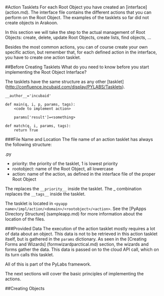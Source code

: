#Action Tasklets
For each Root Object you have created an [interface] (action.md). The interface file contains the different actions that you can perform on the Root Object.
The examples of the tasklets so far did not create objects in Arakoon. 

In this section we will take the step to the actual management of Root Objects: create, delete, update Root Objects, create lists, find objects, ...

Besides the most common actions, you can of course create your own specific action, but remember that, for each defined action in the interface, you have to create one action tasklet.


##Before Creating Tasklets
What do you need to know before you start implementing the Root Object Interface?

The tasklets have the same structure as any other [tasklet] (http://confluence.incubaid.com/display/PYLABS/Tasklets).

    __author__='incubaid'
    
    def main(q, i, p, params, tags):
        <code to implement action>

        params['result']=<something>
   
    def match(q, i, params, tags):
        return True


###File Name and Location
The file name of an action tasklet has always the following structure:

<priority>_<rootobject>_<action>.py

* priority: the priority of the tasklet, 1 is lowest priority 
* rootobject: name of the Root Object, all lowercase
* action: name of the action, as defined in the interface file of the proper Root Object

The <priority> replaces the `__priority__` inside the tasklet.
The <rootobject>_<action> combination replaces the `__tags__` inside the tasklet.

The tasklet is located in `<pyapp name>/impl/action/<domain>/<rootobject>/<action>`. See the [PyApps Directory Structure] (sampleapp.md) for more information about the location of the files.


###Provided Data
The execution of the action tasklet mostly requires a lot of data about an object. This data is not to be retrieved in this action tasklet itself, but is gathered in the `params` dictionary. As seen in the [Creating Forms and Wizards] (formwizardparctical.md) section, the wizards and forms gather the data. This data is passed on to the cloud API call, which on its turn calls this tasklet. 

All of this is part of the PyLabs framework.

The next sections will cover the basic principles of implementing the actions.

##Creating Objects

